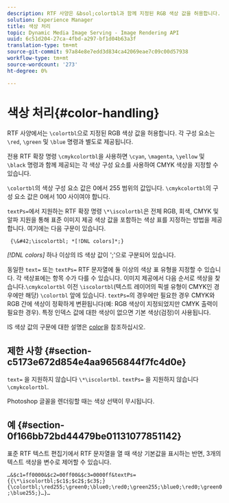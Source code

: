 ```yaml
---
description: RTF 사양은 &bsol;colortbl과 함께 지정된 RGB 색상 값을 허용합니다. 각 구성 요소는 &bsol;red, &bsol;green, &bsol;blue 명령을 사용하여 별도로 제공됩니다.
solution: Experience Manager
title: 색상 처리
topic: Dynamic Media Image Serving - Image Rendering API
uuid: 6c51d204-27ca-4fbd-a297-bf1d04b63a3f
translation-type: tm+mt
source-git-commit: 97a84e8e7edd3d834ca42069eae7c09c00d57938
workflow-type: tm+mt
source-wordcount: '273'
ht-degree: 0%

---
```



# 색상 처리{#color-handling}

RTF 사양에서는 `\colortbl`으로 지정된 RGB 색상 값을 허용합니다. 각 구성 요소는 `\red`, `\green` 및 `\blue` 명령과 별도로 제공됩니다.

전용 RTF 확장 명령 `\cmykcolortbl`을 사용하면 `\cyan`, `\magenta`, `\yellow` 및 `\black` 명령과 함께 제공되는 각 색상 구성 요소를 사용하여 CMYK 색상을 지정할 수 있습니다.

`\colortbl`의 색상 구성 요소 값은 0에서 255 범위의 값입니다. `\cmykcolortbl`의 구성 요소 값은 0에서 100 사이여야 합니다.

`textPs=`에서 지원하는 RTF 확장 명령 `\*\iscolortbl`은 전체 RGB, 회색, CMYK 및 알파 지원을 통해 표준 이미지 제공 색상 값을 포함하는 색상 표를 지정하는 방법을 제공합니다. 여기에는 다음 구문이 있습니다.

` {\&#42;\iscolortbl; *[!DNL colors]*;}`

*[!DNL colors]* 하나 이상의 IS 색상 값이 &#39;;&#39;으로 구분되어 있습니다.

동일한 `text=` 또는 `textPs=` RTF 문자열에 둘 이상의 색상 표 유형을 지정할 수 있습니다. 각 색상표에는 항목 수가 다를 수 있습니다. 이미지 제공에서 다음 순서로 색상을 찾습니다.`\cmykcolortbl` 이전 `\iscolortbl`(텍스트 레이어의 픽셀 유형이 CMYK인 경우에만 해당) `\colortbl` 앞에 있습니다. `textPs=`의 경우에만 필요한 경우 CMYK와 RGB 간에 색상이 정확하게 변환됩니다(예: RGB 색상이 지정되었지만 CMYK 출력이 필요한 경우). 특정 인덱스 값에 대한 색상이 없으면 기본 색상(검정)이 사용됩니다.

IS 색상 값의 구문에 대한 설명은 [color](/help/aem-is-ir-api/is-api/http-ref/image-serving-api-ref/c-http-protocol-reference/c-data-types/r-is-http-color.md)을 참조하십시오.

## 제한 사항 {#section-c5173e672d854e4aa9656844f7fc4d0e}

`text=` 을 지원하지 않습니다 `\*\iscolortbl`. `textPs=` 을 지원하지 않습니다 `\cmykcolortbl`.

Photoshop 글꼴을 렌더링할 때는 색상 선택이 무시됩니다.

## 예 {#section-0f166bb72bd44479be01131077851142}

표준 RTF 텍스트 편집기에서 RTF 문자열을 열 때 색상 기본값을 표시하는 반면, 3개의 텍스트 색상을 변수로 제어할 수 있습니다.

`…&$c1=ff0000&$c2=00ff00&$c3=0000ff&textPs={{\*\iscolortbl;$c1$;$c2$;$c3$;}{\colortbl;\red255;\green0;\blue0;\red0;\green255;\blue0;\red0;\green0;\blue255;}…}…`
